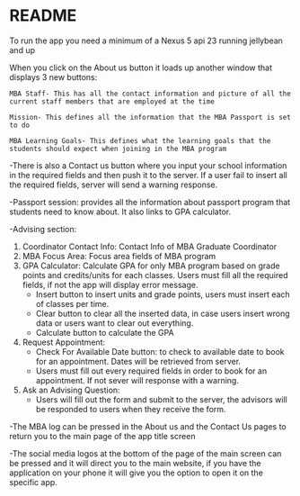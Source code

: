 # README #


To run the app you need a minimum of a Nexus 5 api 23 running jellybean and up


When you click on the About us button it loads up another window that displays 
  3 new buttons:
  
  	MBA Staff- This has all the contact information and picture of all the current staff members that are employed at the time
  		  
	Mission- This defines all the information that the MBA Passport is set to do
	
	MBA Learning Goals- This defines what the learning goals that the students should expect when joining in the MBA program
	
-There is also a Contact us button where you input your school information in the required fields and then push it to the server. If a user fail to insert all the required fields, server will send a warning response.

-Passport session: provides all the information about passport program that students need to know about. It also links to GPA calculator.

-Advising section:
1. Coordinator Contact Info: Contact Info of MBA Graduate Coordinator
2. MBA Focus Area: Focus area fields of MBA program
3. GPA Calculator: Calculate GPA for only MBA program based on grade points and credits/units for each classes. Users must fill all the required fields, if not the app will display error message. 
     * Insert button to insert units and grade points, users must insert each of classes       per time.
     * Clear button to clear all the inserted data, in case users insert wrong data or users want to clear out everything.
     * Calculate button to calculate the GPA
4. Request Appointment:
     * Check For Available Date button: to check to available date to book for an appointment. Dates will be retrieved from server.
     * Users must fill out every required fields in order to book for an appointment. If not sever will response with a warning.
5. Ask an Advising Question:
    * Users will fill out the form and submit to the server, the advisors will be responded to users when they receive the form.

-The MBA log can be pressed in the About us and the Contact Us pages to return you to the main page of the app title screen

-The social media logos at the bottom of the page of the main screen can be pressed and it will direct you to the main website, if you
have the application on your phone it will give you the option to open it on the specific app.